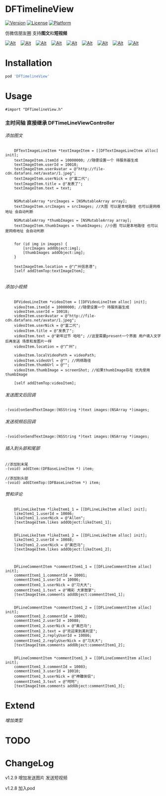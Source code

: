 DFTimelineView
=============
[![Version](https://img.shields.io/cocoapods/v/DFTimelineView.svg?style=flat)](http://cocoapods.org/pods/DFTimelineView)
[![License](https://img.shields.io/cocoapods/l/DFTimelineView.svg?style=flat)](http://cocoapods.org/pods/DFTimelineView)
[![Platform](https://img.shields.io/cocoapods/p/DFTimelineView.svg?style=flat)](http://cocoapods.org/pods/DFTimelineView)

仿微信朋友圈 支持**图文**和**短视频**

[![Alt][screenshot1_thumb]][screenshot1]    [![Alt][screenshot2_thumb]][screenshot2]    [![Alt][screenshot3_thumb]][screenshot3]    [![Alt][screenshot4_thumb]][screenshot4]    [![Alt][screenshot5_thumb]][screenshot5]    [![Alt][screenshot6_thumb]][screenshot6]    [![Alt][screenshot7_thumb]][screenshot7]    [![Alt][screenshot8_thumb]][screenshot8]    [![Alt][screenshot9_thumb]][screenshot9]

[screenshot1_thumb]: http://file-cdn.datafans.net/github/dftimelineview/1.jpg_250.jpeg
[screenshot1]: http://file-cdn.datafans.net/github/dftimelineview/1.jpg
[screenshot2_thumb]: http://file-cdn.datafans.net/github/dftimelineview/2.jpg_250.jpeg
[screenshot2]: http://file-cdn.datafans.net/github/dftimelineview/2.jpg
[screenshot3_thumb]: http://file-cdn.datafans.net/github/dftimelineview/3.jpg_250.jpeg
[screenshot3]: http://file-cdn.datafans.net/github/dftimelineview/3.jpg
[screenshot4_thumb]: http://file-cdn.datafans.net/github/dftimelineview/4.jpg_250.jpeg
[screenshot4]: http://file-cdn.datafans.net/github/dftimelineview/4.jpg
[screenshot5_thumb]: http://file-cdn.datafans.net/github/dftimelineview/5.jpg_250.jpeg
[screenshot5]: http://file-cdn.datafans.net/github/dftimelineview/5.jpg
[screenshot6_thumb]: http://file-cdn.datafans.net/github/dftimelineview/6.jpg_250.jpeg
[screenshot6]: http://file-cdn.datafans.net/github/dftimelineview/6.jpg
[screenshot7_thumb]: http://file-cdn.datafans.net/github/dftimelineview/7.jpg_250.jpeg
[screenshot7]: http://file-cdn.datafans.net/github/dftimelineview/7.jpg
[screenshot8_thumb]: http://file-cdn.datafans.net/github/dftimelineview/8.jpg_250.jpeg
[screenshot8]: http://file-cdn.datafans.net/github/dftimelineview/8.jpg
[screenshot9_thumb]: http://file-cdn.datafans.net/github/dftimelineview/9.jpg_250.jpeg
[screenshot9]: http://file-cdn.datafans.net/github/dftimelineview/9.jpg


Installation
============

```ruby
pod 'DFTimelineView'
```

Usage
===============

```obj-c
#import "DFTimelineView.h"
```

### 主时间轴 直接继承 DFTimeLineViewController

###### 添加图文
```obj-c
    DFTextImageLineItem *textImageItem = [[DFTextImageLineItem alloc] init];
    textImageItem.itemId = 10000000; //随便设置一个 待服务器生成
    textImageItem.userId = 10018;
    textImageItem.userAvatar = @"http://file-cdn.datafans.net/avatar/1.jpeg";
    textImageItem.userNick = @"富二代";
    textImageItem.title = @"发表了";
    textImageItem.text = text;
    
    
    NSMutableArray *srcImages = [NSMutableArray array];
    textImageItem.srcImages = srcImages; //大图 可以是本地路径 也可以是网络地址 会自动判断
    
    NSMutableArray *thumbImages = [NSMutableArray array];
    textImageItem.thumbImages = thumbImages; //小图 可以是本地路径 也可以是网络地址 会自动判断
    
    
    for (id img in images) {
        [srcImages addObject:img];
        [thumbImages addObject:img];
    }
    
    textImageItem.location = @"广州信息港";
    [self addItemTop:textImageItem];
    
```


###### 添加小视频
```obj-c
    DFVideoLineItem *videoItem = [[DFVideoLineItem alloc] init];
    videoItem.itemId = 10000000; //随便设置一个 待服务器生成
    videoItem.userId = 10018;
    videoItem.userAvatar = @"http://file-cdn.datafans.net/avatar/1.jpeg";
    videoItem.userNick = @"富二代";
    videoItem.title = @"发表了";
    videoItem.text = @"新年过节 哈哈"; //这里需要present一个界面 用户填入文字后再发送 场景和发图片一样
    videoItem.location = @"广州";
    
    videoItem.localVideoPath = videoPath;
    videoItem.videoUrl = @""; //网络路径
    videoItem.thumbUrl = @"";
    videoItem.thumbImage = screenShot; //如果thumbImage存在 优先使用thumbImage
    
    [self addItemTop:videoItem];

```


###### 发送图文后回调
```obj-c
-(void)onSendTextImage:(NSString *)text images:(NSArray *)images;
```

###### 发送视频后回调
```obj-c
-(void)onSendTextImage:(NSString *)text images:(NSArray *)images;
```

###### 插入到头部和尾部
```obj-c
//添加到末尾
-(void) addItem:(DFBaseLineItem *) item;

//添加到头部
-(void) addItemTop:(DFBaseLineItem *) item;
```

###### 赞和评论
```obj-c
    DFLineLikeItem *likeItem1_1 = [[DFLineLikeItem alloc] init];
    likeItem1_1.userId = 10086;
    likeItem1_1.userNick = @"Allen";
    [textImageItem.likes addObject:likeItem1_1];
    
    
    DFLineLikeItem *likeItem1_2 = [[DFLineLikeItem alloc] init];
    likeItem1_2.userId = 10088;
    likeItem1_2.userNick = @"奥巴马";
    [textImageItem.likes addObject:likeItem1_2];
    
    
    
    DFLineCommentItem *commentItem1_1 = [[DFLineCommentItem alloc] init];
    commentItem1_1.commentId = 10001;
    commentItem1_1.userId = 10086;
    commentItem1_1.userNick = @"习大大";
    commentItem1_1.text = @"精彩 大家鼓掌";
    [textImageItem.comments addObject:commentItem1_1];
    
    
    DFLineCommentItem *commentItem1_2 = [[DFLineCommentItem alloc] init];
    commentItem1_2.commentId = 10002;
    commentItem1_2.userId = 10088;
    commentItem1_2.userNick = @"奥巴马";
    commentItem1_2.text = @"欢迎来到美利坚";
    commentItem1_2.replyUserId = 10086;
    commentItem1_2.replyUserNick = @"习大大";
    [textImageItem.comments addObject:commentItem1_2];
    
    
    DFLineCommentItem *commentItem1_3 = [[DFLineCommentItem alloc] init];
    commentItem1_3.commentId = 10003;
    commentItem1_3.userId = 10010;
    commentItem1_3.userNick = @"神雕侠侣";
    commentItem1_3.text = @"呵呵";
    [textImageItem.comments addObject:commentItem1_3];

```


Extend
===============

###### 增加类型


TODO
===============

ChangeLog
===============
v1.2.9 增加发送图片 发送短视频

v1.2.8 加入pod

